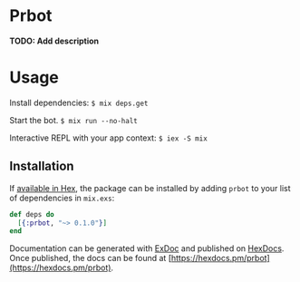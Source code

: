 # Prbot

**TODO: Add description**

# Usage

Install dependencies:
`$ mix deps.get`

Start the bot.
`$ mix run --no-halt`

Interactive REPL with your app context:
`$ iex -S mix`

## Installation

If [available in Hex](https://hex.pm/docs/publish), the package can be installed
by adding `prbot` to your list of dependencies in `mix.exs`:

```elixir
def deps do
  [{:prbot, "~> 0.1.0"}]
end
```

Documentation can be generated with [ExDoc](https://github.com/elixir-lang/ex_doc)
and published on [HexDocs](https://hexdocs.pm). Once published, the docs can
be found at [https://hexdocs.pm/prbot](https://hexdocs.pm/prbot).
